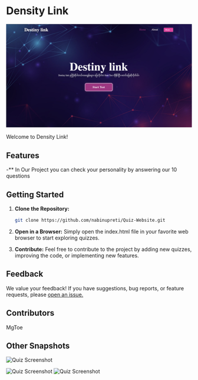 ﻿# Density Link

![Quiz Screenshot](/Assets/Home.png)

Welcome to Density Link!

## Features

-** In Our Project you can check your personality by answering our 10 questions

## Getting Started

1. **Clone the Repository:**
   ```bash
   git clone https://github.com/nabinupreti/Quiz-Website.git

2. **Open in a Browser:**
    Simply open the index.html file in your favorite web browser to start exploring quizzes.
   
3. **Contribute:**
    Feel free to contribute to the project by adding new quizzes, improving the code, or implementing new features.

## Feedback

We value your feedback! If you have suggestions, bug reports, or feature requests, please [open an issue.](https://github.com/nabinupreti/Quiz-Website/issues)

## Contributors
MgToe

## Other Snapshots

![Quiz Screenshot](/Assets/Question.png)

![Quiz Screenshot](/Assets/Results.png)
![Quiz Screenshot](/Assets/About.png)

